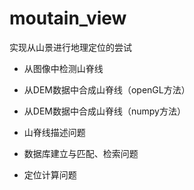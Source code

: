 # moutain_view

实现从山景进行地理定位的尝试

* 从图像中检测山脊线

* 从DEM数据中合成山脊线（openGL方法）

* 从DEM数据中合成山脊线（numpy方法）

* 山脊线描述问题

* 数据库建立与匹配、检索问题

* 定位计算问题
